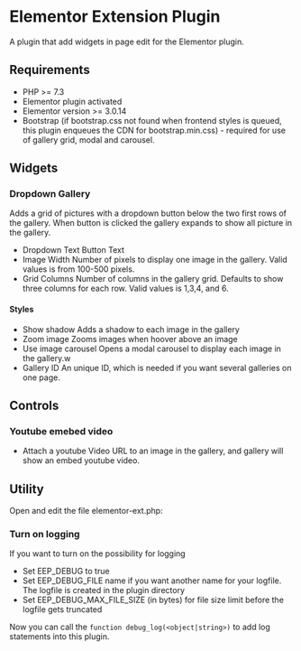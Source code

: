 # Elementor Extension Plugin
A plugin that add widgets in page edit for the Elementor plugin. 
## Requirements
 - PHP >= 7.3
 - Elementor plugin activated
 - Elementor version >= 3.0.14
 - Bootstrap (if bootstrap.css not found when frontend styles is queued, this plugin enqueues the CDN for bootstrap.min.css) - required for use of gallery grid, modal and carousel.
## Widgets
### Dropdown Gallery
 Adds a grid of pictures with a dropdown button below the two first rows of the gallery. When button is clicked the gallery expands to show all picture in the gallery. 
 - Dropdown Text
 Button Text
 - Image Width
 Number of pixels to display one image in the gallery. Valid values is from 100-500 pixels.
 - Grid Columns
 Number of columns in the gallery grid. Defaults to show three columns for each row. Valid values is 1,3,4, and 6.
#### Styles
 - Show shadow
 Adds a shadow to each image in the gallery
 - Zoom image
 Zooms images when hoover above an image
 - Use image carousel
 Opens a modal carousel to display each image in the gallery.w
 - Gallery ID
 An unique ID, which is needed if you want several galleries on one page.
## Controls
### Youtube emebed video
 - Attach a youtube Video URL to an image in the gallery, and gallery will show an embed youtube video.
## Utility
Open and edit the file elementor-ext.php:
### Turn on logging
If you want to turn on the possibility for logging

 - Set EEP_DEBUG to true
 - Set EEP_DEBUG_FILE name if you want another name for your logfile. The logfile is created in the plugin directory
 - Set EEP_DEBUG_MAX_FILE_SIZE (in bytes) for file size limit before the logfile gets truncated
 
Now you can call the `function debug_log(<object|string>)` to add log statements into this plugin.
